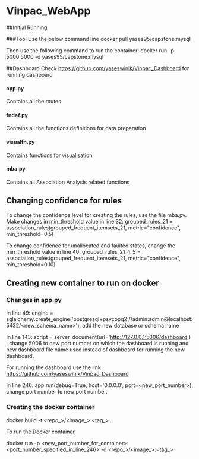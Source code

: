 # Vinpac_WebApp

##Initial Running

###Tool
Use the below command line
docker pull yases95/capstone:mysql

Then use the following command to run the container: docker run -p 5000:5000 -d yases95/capstone:mysql

##Dashboard
Check https://github.com/yaseswinik/Vinpac_Dashboard for running dashboard


#### app.py
Contains all the routes

#### fndef.py
Contains all the functions definitions for data preparation

#### visualfn.py
Contains functions for visualisation

#### mba.py
Contains all Association Analysis related functions 

## Changing confidence for rules
To change the confidence level for creating the rules, use the file mba.py. Make changes in min_threshold value in line 32:  grouped_rules_21 = association_rules(grouped_frequent_itemsets_21, metric="confidence", min_threshold=0.5)

To change confidence for unallocated and faulted states, change the min_threshold value in line 40: 
grouped_rules_21_4_5 = association_rules(grouped_frequent_itemsets_21, metric="confidence", min_threshold=0.10)

## Creating new container to run on docker
### Changes in app.py
In line 49: engine = sqlalchemy.create_engine('postgresql+psycopg2://admin:admin@localhost:5432/<new_schema_name>'), add the new database or schema name

In line 143: script = server_document(url='http://127.0.0.1:5006/dashboard') , change 5006 to new port number on which the dashboard is running and new dashboard file name used instead of dashboard for running the new dashboard. 

For running the dashboard use the link :  https://github.com/yaseswinik/Vinpac_Dashboard

In line 246: app.run(debug=True, host='0.0.0.0', port=<new_port_number>), change port number to new port number. 

### Creating the docker container

docker build -t <repo_>/<image_>:<tag_> .

To run the Docker container, 

docker run -p <new_port_number_for_container>:<port_number_specified_in_line_246> -d <repo_>/<image_>:<tag_>





 
